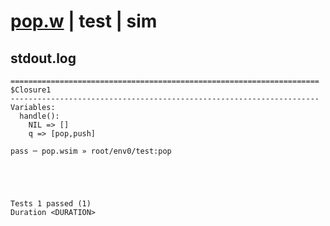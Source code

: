 # [pop.w](../../../../../../examples/tests/sdk_tests/queue/pop.w) | test | sim

## stdout.log
```log
=====================================================================
$Closure1
---------------------------------------------------------------------
Variables:
  handle():
    NIL => []
    q => [pop,push]

pass ─ pop.wsim » root/env0/test:pop
 




Tests 1 passed (1) 
Duration <DURATION>

```

